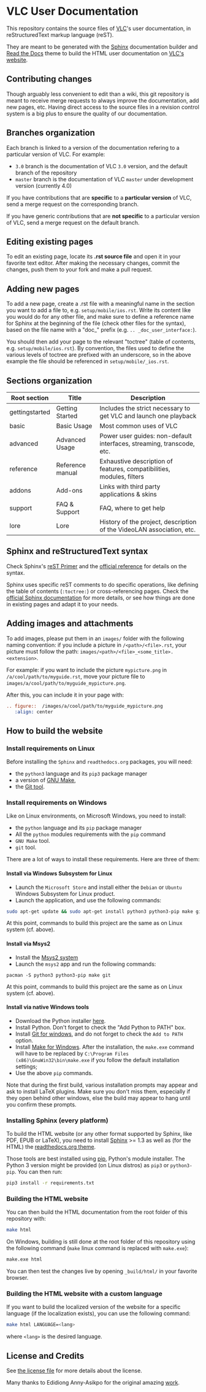 # VLC User Documentation

This repository contains the source files of [VLC](https://www.videolan.org/vlc/)'s user documentation, in reStructuredText markup language (reST).

They are meant to be generated with the [Sphinx](https://sphinx-doc.org/) documentation builder and [Read the Docs](https://github.com/readthedocs/sphinx_rtd_theme) theme to build the HTML user documentation on [VLC's website](https://docs.videolan.me/vlc-user/).

## Contributing changes

Though arguably less convenient to edit than a wiki, this git repository is meant to receive merge requests to always improve the documentation, add new pages, etc. Having direct access to the source files in a revision control system is a big plus to ensure the quality of our documentation.

## Branches organization

Each branch is linked to a version of the documentation refering to a particular version of VLC. For example:
* `3.0` branch is the documentation of VLC `3.0` version, and the default branch of the repository
* `master` branch is the documentation of VLC `master` under development version (currently 4.0)

If you have contributions that are **specific** to a **particular version** of VLC, send a merge request on the corresponding branch.

If you have generic contributions that are **not specific** to a particular version of VLC, send a merge request on the default branch.

## Editing existing pages

To edit an existing page, locate its **.rst source file** and open it in your favorite text editor. After making the necessary changes, commit the changes, push them to your fork and make a pull request.

## Adding new pages

To add a new page, create a .rst file with a meaningful name in the section you want to add a file to, e.g. `setup/mobile/ios.rst`. Write its content like you would do for any other file, and make sure to define a reference name for Sphinx at the beginning of the file (check other files for the syntax), based on the file name with a "doc_" prefix (e.g. `.. _doc_user_interface:`).

You should then add your page to the relevant "toctree" (table of contents, e.g. `setup/mobile/ios.rst`). By convention, the files used to define the various levels of toctree are prefixed with an underscore, so in the above example the file should be referenced in `setup/mobile/_ios.rst`.

## Sections organization

| Root section   | Title            | Description                                                           |
| -------------- | ---------------- | --------------------------------------------------------------------- |
| gettingstarted | Getting Started  | Includes the strict necessary to get VLC and launch one playback      |
| basic          | Basic Usage      | Most common uses of VLC                                               |
| advanced       | Advanced Usage   | Power user guides: non-default interfaces, streaming, transcode, etc. |
| reference      | Reference manual | Exhaustive description of features, compatibilities, modules, filters |
| addons         | Add-ons          | Links with third party applications & skins                           |
| support        | FAQ & Support    | FAQ, where to get help                                                |
| lore           | Lore             | History of the project, description of the VideoLAN association, etc. |

## Sphinx and reStructuredText syntax

Check Sphinx's [reST Primer](https://www.sphinx-doc.org/en/stable/rest.html) and the [official reference](http://docutils.sourceforge.net/rst.html) for details on the syntax.

Sphinx uses specific reST comments to do specific operations, like defining the table of contents (`:toctree:`) or cross-referencing pages. Check the [official Sphinx documentation](https://www.sphinx-doc.org/en/stable/index.html) for more details, or see how things are done in existing pages and adapt it to your needs.

## Adding images and attachments

To add images, please put them in an `images/` folder with the following naming convention: if you include a picture in `/<path>/<file>.rst`, your picture must follow the path: `images/<path>/<file>_<some_title>.<extension>`.

For example: if you want to include the picture `mypicture.png` in `/a/cool/path/to/myguide.rst`, move your picture file to `images/a/cool/path/to/myguide_mypicture.png`.

After this, you can include it in your page with:

```rst
.. figure::  /images/a/cool/path/to/myguide_mypicture.png
   :align: center
```

## How to build the website

### Install requirements on Linux

Before installing the `Sphinx` and `readthedocs.org` packages, you will need: 
* the `python3` language and its `pip3` package manager
* a version of [GNU Make](https://www.gnu.org/software/make/),
* the [Git tool](https://git-scm.com).

### Install requirements on Windows

Like on Linux environments, on Microsoft Windows, you need to install:
* the `python` language and its `pip` package manager
* All the `python` modules requirements with the `pip` command
* `GNU Make` tool.
* `git` tool.

There are a lot of ways to install these requirements. Here are three of them:

#### Install via Windows Subsystem for Linux

* Launch the `Microsoft Store` and install either the `Debian` or `Ubuntu` Windows Subsystem for Linux product.
* Launch the application, and use the following commands:

```sh
sudo apt-get update && sudo apt-get install python3 python3-pip make git
```

At this point, commands to build this project are the same as on Linux system (cf. above).

#### Install via Msys2

* Install the [Msys2 system](https://www.msys2.org/)
* Launch the `msys2` app and run the following commands:

```
pacman -S python3 python3-pip make git
```

At this point, commands to build this project are the same as on Linux system (cf. above).

#### Install via native Windows tools

* Download the Python installer [here](https://www.python.org/downloads/).
* Install Python. Don't forget to check the "Add Python to PATH" box.
* Install [Git for windows](https://git-scm.com/download/win), and do not forget to check the `Add to PATH` option.
* Install [Make for Windows](http://gnuwin32.sourceforge.net/packages/make.htm). After the installation, the `make.exe` command will have to be replaced by `C:\Program Files (x86)\GnuWin32\bin\make.exe` if you follow the default installation settings;
* Use the above `pip` commands.

Note that during the first build, various installation prompts may appear and ask to install LaTeX plugins.
Make sure you don't miss them, especially if they open behind other windows, else the build may appear to hang until you confirm these prompts.

### Installing Sphinx (every platform)

To build the HTML website (or any other format supported by Sphinx, like PDF, EPUB or LaTeX), you need to install [Sphinx](https://sphinx-doc.org/) >= 1.3 as well as (for the HTML) the [readthedocs.org theme](https://github.com/snide/sphinx_rtd_theme).

Those tools are best installed using [pip](https://pip.pypa.io), Python's module installer. The Python 3 version might be provided (on Linux distros) as `pip3` or `python3-pip`. You can then run:

```sh
pip3 install -r requirements.txt
```

### Building the HTML website 

You can then build the HTML documentation from the root folder of this repository with:

```sh
make html
```

On Windows, building is still done at the root folder of this repository using the following command (`make` linux command is replaced with `make.exe`):
```sh
make.exe html
```

You can then test the changes live by opening `_build/html/` in your favorite browser.

### Building the HTML website with a custom language

If you want to build the localized version of the website for a specific language (if the localization exists), you can use the following command:

```sh
make html LANGUAGE=<lang>
```

where `<lang>` is the desired language.

## License and Credits

See [the license file](LICENSE.txt) for more details about the license.

Many thanks to Edidiong Anny-Asikpo for the original amazing [work](https://gitlab.com/Didicodes/vlc-user-documentation/).

